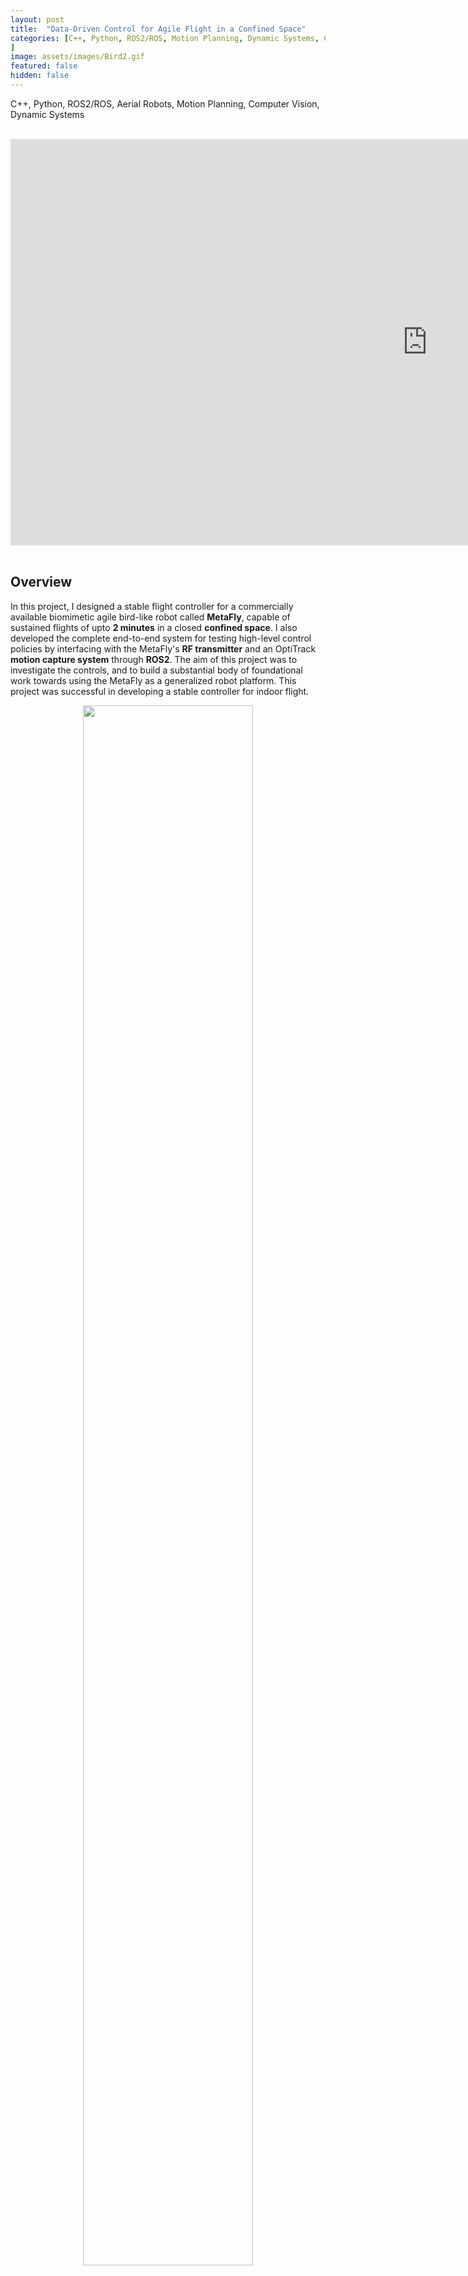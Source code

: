 ```yaml
---
layout: post
title:  "Data-Driven Control for Agile Flight in a Confined Space"
categories: [C++, Python, ROS2/ROS, Motion Planning, Dynamic Systems, Controls, Data Structures, Aerial Robots, Mechatronics, Circuit Design, Computer Vision, CMake
]
image: assets/images/Bird2.gif
featured: false
hidden: false
---
```

C++, Python, ROS2/ROS, Aerial Robots, Motion Planning, Computer Vision, Dynamic Systems 

<br>

<div align="center"><iframe width="1333" height="650" src="https://www.youtube.com/embed/oVQGfwPvMw4" title="Data Driven Control of an Agile Robot Bird in a Confined Space" frameborder="0" allow="accelerometer; autoplay; clipboard-write; encrypted-media; gyroscope; picture-in-picture; web-share" referrerpolicy="strict-origin-when-cross-origin" allowfullscreen></iframe></div>

<br>

## Overview

In this project, I designed a stable flight controller for a commercially available biomimetic agile bird-like robot called **MetaFly**, capable of sustained flights of upto **2 minutes** in a closed **confined space**.
I also developed the complete end-to-end system for testing high-level control policies by interfacing with the MetaFly's **RF transmitter** and an OptiTrack **motion capture system** through **ROS2**.
The aim of this project was to investigate the controls, and to build a substantial body of foundational work towards using the MetaFly as a generalized robot platform.
This project was successful in developing a stable controller for indoor flight.

<figure align = "center">
<img src="{{ site.baseurl }}/assets/images/birdsideview.gif" width="80%"/>

<img src="{{ site.baseurl }}/assets/images/birdtopview.gif" width="80%"/>
<figcaption><em> Top and side views of the bird successfully flying in circles.
</em></figcaption>
</figure>

<br>

<div align="center"><h2> <a href="https://github.com/GogiPuttar/ros2_metafly" target="_blank">View it on Github ⇗</a></h2></div>

<br>

### MetaFly by Bionic Bird

The MetaFly is a very cool biomimetic aerial platform sold by the company MetaFly.
The thrust and lift vectors of this are coupled (somewhat like a fixed wing airplane) which means that it's practically impossible for it to hover in place.
The RF transmitter can send it speed and steering commands.
The speed command indicates an increase/decrease in the flapping speed which makes the bird travel faster and higher, or slower and lower.
The steering command works by a) moving the tail which creates a yawing drag moment, and b) by warping the wings in an asymmetrical manner which creates a difference in lift creating a rolling thrust moment... or at least I think it does.

<div align="center"><iframe width="650" height="317" src="https://player.vimeo.com/video/377080293?autoplay=1&amp;dnt=1&app_id=122963" title="Data Driven Control of an Agile Robot Bird in a Confined Space" frameborder="0" allow="accelerometer; clipboard-write; encrypted-media; gyroscope; picture-in-picture; web-share" referrerpolicy="strict-origin-when-cross-origin" allowfullscreen></iframe></div>
<p align="center">
<em>
MetaFly product video.
</em>
</p>

### How hard is it to fly this thing?

While it flies really well in outdoor open spaces, it's really hard to fly it outside when there is any wind outside (which is pretty much always in Chicago), and next to impossible to fly it for any duration longer than 5 seconds in an indoor environment.
I will also add a video of me interviewing a few of my friends trying to fly it in a large indoor space.

<br>

## Control Architecture

The control architecture was developed after several hours of experimentation, involving tradeoffs between efficacy and complexity.
At the heart of it is an altitude ($$z$$) controller that commands speed ($$\sigma$$), and a roll ($$\alpha$$) controller that outputs steering ($$\phi$$).
This assumes that the bird is two parallel Single Input Single Output (SISO) system as opposed to a Multi Input Multi Output (MIMO) system, which is fair since the height and roll are the only known parameters that remain relatively independent, at least in the controls domain that we prefer to operate the bird in.
More on the domain in [the Data Collection section](#data-collection).
The controller is exactly described by:

$$
\begin{equation}
    \sigma = \sigma_{d}~+~K_{p_z}(z_t - z),
\end{equation}
$$

$$
\begin{equation}
    \phi = K_{p_{\alpha}}(\alpha_t - \alpha)~+~K_{d_{\alpha}}(\dot{\alpha}_t - \dot{\alpha}),
\end{equation}
$$

where $$\sigma_d$$ is the feedforward speed command required to maintain altitude. 
Here, the desired roll ($$\alpha_t$$) is either:

$$
\begin{equation}
    \alpha_t = \alpha_d + K_{p_{R}}(R_t - R),
\end{equation}
$$

or 

$$
\begin{equation}
    \alpha_t = \alpha_d + K_{p_{\gamma}}(\gamma_t - \gamma),
\end{equation}
$$

decided by the motion planner, which also calculates the desired yaw ($$\gamma_t$$) and the desired radius ($$R_t$$).
More on this in [the Motion Planner section](#motion-planner).
The radius and yaw errors are multiplied by negative terms because an increase in roll implies a decrease in radius, or a decrease in yaw.
The tunable parameters of this architecture are: $$\{K_{p_z}, K_{p_\alpha}, K_{p_R}, K_{p_\gamma}, K_{d_\alpha}, \sigma_{d}, \alpha_d\}$$, which are distributed across controllers making them relatively easy to tune.
There are more tunable parameters in the motion planner.

<figure align = "center"><img src="{{ site.baseurl }}/assets/images/birdcontrolsgraph2.svg" width="95%"/>
<figcaption>
<em>
Fig. 1. Final control architecture of the system
</em>
</figcaption>
</figure>

<br>

## Motion Planner

The goal of the motion planner is to counteract the overall drift of the system that accumulates over time, to prevent the bird from violating the constraints of the room. 
It basically emulates a *throw* back towards the center if the bird strays too far from the center / too close to the walls. 
It works by switching the behaviour over long time horizons, since experiments with reactive approaches did not give good results.
This also relies on a special elliptical manifold which functions as mixture of the target circle and cuboidal constraints of the drone cage.
This aproach does not have a strong theoretical motivation, although a blending objective-based controller that mimics the functionality of this motion planner might be a less contrived and a more general approach.
The tunable parameters for this are:
- The center and dimensions of the ellipse
- The center and radius of the target circle
- The range about the tangent for the heading vector

The pseudocode for the motion planner is:
```
START

DEPLOY a height controller for speed command

IF the bird is inside the ellipse:
  DEPLOY a radius controller for steering command, to track the target circle's radius

OTHERWISE:
  IF the tangent vector from the bird to the target circle is within a certain range of the bird's heading vector:
    DEPLOY a yaw controller to make the bird travel along the tangent

  OTHERWISE:
    DEPLOY a radius controller to make a sharp turn, so that it doesn't stray too far from the ellipse

GO TO START
```

Here's a video of the motion planner in action.
<br>
<div align="center">
<video width="90%" controls loop autoplay muted>
    <source src="https://github.com/user-attachments/assets/7d3f5dd1-43ff-4e1a-bd0b-074c8641f635" type="video/mp4">
</video>
</div>
<p align="center">
<em>
The motion planner in action, viewed through RViz. The bounding box is green when the bird is inside the ellipse, and mauve when the bird is outside it.
</em>
</p>
<br>

## System Design

The system comprises: ROS2 Network on a Linux Device, transmitter module for MetaFly, Windows machine with the OptiTrack, and the MetaFly itself, which form a closed loop together:
<br>
<figure align = "center"><img src="{{ site.baseurl }}/assets/images/birdsystem2.svg" width="95%"/>
<figcaption>
<em>
Fig. 2. The whole system as a control loop
</em>
</figcaption>
</figure>

<br>

### Transmitter - Feedforward
The transmitter module consists of an **Arduino Nano**, the **MetaFly remote controller's PCB** with it's potentiometers remote and a small circuit which all fits together as interchangeable shields.
It's job is to take speed and steering commands through serial communication and transmit them to the bird by emualting potentiometers using the Arduino's analog output and a capacitor.
I picked a Nano over a Teensy or something else of higher quality because it's cheap and easy to replace.

<figure align = "center">
<img src="{{ site.baseurl }}/assets/images/birdremote.jpg" width="51.7%"/>
<img src="{{ site.baseurl }}/assets/images/birdremoteschematic3.svg" width="45%"/>
<figcaption><em>Fig. 3. Schematic and picture of the electronically controlled transmitter module for the MetaFly
</em></figcaption>
</figure>

### Motion Capture - Feedback

The OptiTrack system is incredibly useful for aerial vehicles with a small payloads, but because the MetaFly weighs ~10g and has barely any payload, I had to create my own retroreflective markers using styrofoam balls and retroreflective tape.
These weighed 1/5th of similar-sized standard motion capture markers (~0.2g vs ~1g in my case). 
After attaching these to the bird in whatever manner you want, you can register your bird as a rigid body by placing it at the origin of the motion capture system with the bird aligned with the X-axis.
You can fix its orientation by putting it in the charging position on the remote.
If you require, the ROS2 listener node can also add a fixed transform offset to the bird's pose using the [`pose_offsets.yaml`](https://github.com/GogiPuttar/ros2_metafly/blob/main/metafly_listener/config/pose_offsets.yaml) file.
I also built a drone cage around the OptiTrack system using ropes and baseball nets.

<figure align = "center"><img src="{{ site.baseurl }}/assets/images/mocap.gif" width="90%"/>
<figcaption><em>The bird being tracked by multiple cameras of the OptiTrack system.
</em></figcaption>
</figure>

A [broadcaster script](https://github.com/GogiPuttar/ros2_metafly/blob/main/metafly_listener/windows/motion_position_broadcast.py) (credited to Drew Curtis) on the windows machine sends UDP pose messages over an ethernet connection to the ROS2 listener node. 
Since this connection is what causes the largest delay in the system and a wireless connection in place of this would perform more poorly, an **ethernet connection is required** for real time control.

**Follow these steps** to use the `metafly_listener` package for publishing pose messages from the OptiTrack system to your ROS2 network:
1. Open Motive on Windows and only select your rigid body in the "Assets" tab.
2. Make sure streaming is on, and that the "local interface" is set to "loopback". Alternatively, you can simply import [this motive profile](https://github.com/GogiPuttar/ros2_metafly/blob/main/metafly_listener/windows/MetaFlyWiredUDP.cal).
3. Connect your Linux Device via ethernet to the Windows device, and run this command on the Linux device:
  ```
  sudo ifconfig eno0 192.168.1.2 netmask 255.255.255.0 up
  ```
4. Run the broadcaster script on you windows machine. It should keep spitting out info.
5. Launch the `listener.launch.py` file from the `metafly_listener` package. You should see real time pose info on the `/metafly_pose` topic.

The observable workspace with the initial motion capture setup involving 10 cameras did not have great coverage over drone cage's volume.
I added on and refocused 6 more cameras to get almost full coverage.
This is what the observable workspace looks like now:

<iframe src="{{ site.baseurl }}/assets/images/3d_plot_interactive_spin.html" width="100%" height="500px"></iframe>
<p align="center">
<em>
Fig. 4. The portion of the drone cage that is observable using the OptiTrack system.
</em>
</p>

<br>

## Experiments

The process of developing the final control architecture involved a lot of trial and error. 
Here are some of the main ideas/perspectives I discovered that were the **most crucial** in guiding me towards the final architecture.

### Screw Trajectory

The lowest rung in the ladder for sustained flight in a closed space is flying in a circle.
Given that the steering of the bird involves warping of the wings which affects the lift it can generate, the bird ends up ascending and descending along a screw trajectory. 
Assuming that this screw's axis is aligned with the Z-axis, the radius, pitch and center of this screw trajectory can be measured by fitting a circle over the X and Y coordinates of a fixed horizon of trajectory points.

<div align="center">
<video width="80%" controls loop autoplay muted>
    <source src="https://github.com/user-attachments/assets/46f692a1-a44e-469a-bf53-0ba79c8d96f4" type="video/mp4">
</video>
</div>
<p align="center">
<em>
Screw-like trajectory of the robot. The green dot represents the instantaneous center on the x-y plane.
</em>
</p>

### Data Collection

The **controls domain** comprises integer values for speed ($$0~\mbox{-}~127$$) and steering ($$-127~\mbox{-}~127$$).
Using the perspective of all trajectories being screw trajectories, I tried to characterize them across the steering domain at a constant speed input.

First, I found out that a higher steering angle generally translates to a negative pitch, and a lower steering angle translates to a positive pitch.
This validated the physical viability of our goals by confirming the possibility of a closed trajectory with no net decrease in altitude.

<figure align = "center"><img src="{{ site.baseurl }}/assets/images/birdpitchvsteering.png" width="60%"/>
<figcaption><em>Fig. 5. Relation between screw pitch and steering command for 100+ trials at constant max speed input.
</em></figcaption>
</figure>

Second, I observed that the turning radius is closely and predictably associated with the roll of the bird, and that positive steering always translates to positive roll i.e. banking left always makes it turn left, and vice versa.
This indicated that the bird's roll might be a promising parameter to control.

<figure align = "center"><img src="{{ site.baseurl }}/assets/images/birdrollvsteering.png" width="60%"/>
<figcaption><em>Fig. 6. Relation between roll and steering command for 100+ trials at constant max speed input.
</em></figcaption>
</figure>

Since we don't want the bird to decrease in height too much, we prefer to operate in a lower steering command range ($$\phi \approx -70~\mbox{-}~70$$).

<br>

## Future Work

There are many possible offshoots this work can be a foundational block in, some that come to mind are:

### 1. Reactive Drift Control

<figure align = "center"><img src="{{ site.baseurl }}/assets/images/birddrift.gif" width="60%"/>
<figcaption><em>The bird drifting and the instantaneous measured drift.
</em></figcaption>
</figure>

If the bird is facing a direction that it isn't moving in, there is an external factor like wind causing drift. 
This can be (naively) calculated using a velocity triangle:

$$
V_{drift} = V_{actual} - V_{thrust}
$$.

I use the word naive because the direction and magnitude of $$V_{thrust}$$ is not known (to me), and there might be second order dynamical relationships that can't be ignored.

I tried various reactive approaches but was not able to find one that made a noticeable improvement.

### 2. Imitation Learning through Data Collection

<figure align = "center"><img src="{{ site.baseurl }}/assets/images/birdps3.jpg" width="50%"/>
<figcaption><em>Fig. 7. The bird can even be controlled using a PS3 remote through ROS2.
</em></figcaption>
</figure>

Since, the bird can now be controlled through a PS3 controller whose inputs can be recorded, it might lend itself well to some sort of imitation learning.
While this was difficult to justify for a direct flight approach since humans are really bad at flying this thing, it might actually be highly relevant for tuning a motion planner that builds off of this.
Eg. If the user observes the bird drifting to one side over time, they could push a joystick to move the ellipse in the opposite direction. Given the right context, this could train a model to "learn the wind".

### 3. Tuning gains "on the fly"

In a similar sense, this could be used as a platform for testing/benchmarking learning methods that specialize in limited data to learn the tuning parameters while it is flying.
This idea also stems from the concept behind birds learning how to fly, where they literally have to learn it in the first shot.

### 4. Transitioning from one set of constraints to another

The current system is reminiscent of a fly buzzing around a certain point of interest.
It would be fun if someone could figure out how to make it transition from one point of interest and set of constraints, to another.

### 5. Minimal radius control 

The smaller the circle, the less likely it is to crash into a wall.
Currently when the bird is in the ellipse, it just targets a fixed radius, instead of the tightest possible radius while still maintaining level. 
This might be straightforward next step on my approach so far. 

### 6. Hovering

It would be insanely cool to watch this thing hover! 
Maybe not instantaneously... but at least over a large horizon.

### 7. Not relying on the OptiTrack

If you can figure out a way to add some sort of onboard sensing unit, that would at the very least sense it's orientation, this thing could be taken outdoors. 
This can also be used a platform for collecting data for training a model that improves the capability of a subpar sensor towards sensing pose / nearby obstacles.
If flies can do this, then why can't we?

🫵 Hey MSR students, I'm looking at you guys to get these done! 🫵

<br>

## Acknowledgements

<figure align = "left"><img src="{{ site.baseurl }}/assets/images/jakeketchum.jpg?raw=true" width="20%"/>
</figure>

***Thanks <a href="https://jake-ketchum.squarespace.com/" target="_blank">Jake</a>, for mentoring me throughout this project, and for being so nice. You're someone I can really talk to :)***

<figure align = "left"><img src="{{ site.baseurl }}/assets/images/davin.jpg?raw=true" width="20%"/>
</figure>

***Thanks <a href="https://dlandry97.github.io/Davin_Landry/" target="_blank">Davin</a>, for helping me build a totally epic DRONE CAGE!!***

<figure align = "left"><img src="{{ site.baseurl }}/assets/images/drew-curtis.png?raw=true" width="20%"/>
</figure>

***Thanks <a href="https://robotics.northwestern.edu/people/profiles/students/curtis-drew.html" target="_blank">Drew</a>, for helping me set up and debug the OptiTrack system.***

<br>




